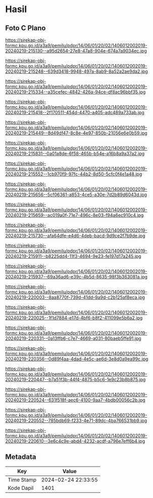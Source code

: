 # Hasil

## Foto C Plano

https://sirekap-obj-formc.kpu.go.id/a3a9/pemilu/pdpr/14/06/01/20/02/1406012002019-20240219-215130--a95d2654-27e8-47a8-904e-674a7a9034ec.jpg

https://sirekap-obj-formc.kpu.go.id/a3a9/pemilu/pdpr/14/06/01/20/02/1406012002019-20240219-215248--639d3418-9948-497a-8ab9-8a52a2ae9da2.jpg

https://sirekap-obj-formc.kpu.go.id/a3a9/pemilu/pdpr/14/06/01/20/02/1406012002019-20240219-215334--a35cefec-4842-426a-94ce-df8ac96bbf35.jpg

https://sirekap-obj-formc.kpu.go.id/a3a9/pemilu/pdpr/14/06/01/20/02/1406012002019-20240219-215418--2f170511-454d-4470-a405-adc489a733ab.jpg

https://sirekap-obj-formc.kpu.go.id/a3a9/pemilu/pdpr/14/06/01/20/02/1406012002019-20240219-215449--8d49df47-8c8e-4e97-850b-21056e6e0b59.jpg

https://sirekap-obj-formc.kpu.go.id/a3a9/pemilu/pdpr/14/06/01/20/02/1406012002019-20240219-215831--0a01a8de-6f58-465b-b54e-a16b8a9a37a2.jpg

https://sirekap-obj-formc.kpu.go.id/a3a9/pemilu/pdpr/14/06/01/20/02/1406012002019-20240219-215552--1cb970f9-97fc-44b2-8d50-5cfc0f4e1a48.jpg

https://sirekap-obj-formc.kpu.go.id/a3a9/pemilu/pdpr/14/06/01/20/02/1406012002019-20240219-215656--5cf06361-a853-4ce5-a30e-7d2b89d6043d.jpg

https://sirekap-obj-formc.kpu.go.id/a3a9/pemilu/pdpr/14/06/01/20/02/1406012002019-20240219-215659--ac019a0f-71e7-496c-8e03-f94a6ec910c4.jpg

https://sirekap-obj-formc.kpu.go.id/a3a9/pemilu/pdpr/14/06/01/20/02/1406012002019-20240219-215730--afa64dfe-e4d6-4deb-bacd-9d9ce2f7b9de.jpg

https://sirekap-obj-formc.kpu.go.id/a3a9/pemilu/pdpr/14/06/01/20/02/1406012002019-20240219-215911--b8225dd4-11f3-4694-9e23-fe197d17a245.jpg

https://sirekap-obj-formc.kpu.go.id/a3a9/pemilu/pdpr/14/06/01/20/02/1406012002019-20240219-215937--69a36ad6-e39c-4b5d-8635-98f3b363081a.jpg

https://sirekap-obj-formc.kpu.go.id/a3a9/pemilu/pdpr/14/06/01/20/02/1406012002019-20240219-220003--8aa8770f-739d-41dd-9a9d-c2b125af8eca.jpg

https://sirekap-obj-formc.kpu.go.id/a3a9/pemilu/pdpr/14/06/01/20/02/1406012002019-20240219-220025--1f1d7884-e17d-4bf6-b8f2-411099e5b6a2.jpg

https://sirekap-obj-formc.kpu.go.id/a3a9/pemilu/pdpr/14/06/01/20/02/1406012002019-20240219-220331--0a13ffb6-c7e7-4669-a031-80baeb5ffe91.jpg

https://sirekap-obj-formc.kpu.go.id/a3a9/pemilu/pdpr/14/06/01/20/02/1406012002019-20240219-220356--0d89f4aa-4dad-4e5c-ae6d-3e8d0a9ea99c.jpg

https://sirekap-obj-formc.kpu.go.id/a3a9/pemilu/pdpr/14/06/01/20/02/1406012002019-20240219-220447--b7a51f3b-44f4-4875-b5c6-1e9c23b8b875.jpg

https://sirekap-obj-formc.kpu.go.id/a3a9/pemilu/pdpr/14/06/01/20/02/1406012002019-20240219-220524--631f518f-aec6-4100-9aa7-4bdb00056c2b.jpg

https://sirekap-obj-formc.kpu.go.id/a3a9/pemilu/pdpr/14/06/01/20/02/1406012002019-20240219-220552--785bdb69-f233-4e71-89dc-4ba766531bb9.jpg

https://sirekap-obj-formc.kpu.go.id/a3a9/pemilu/pdpr/14/06/01/20/02/1406012002019-20240219-220610--3e6c4c9e-abd4-4232-acdf-a796e7eff6b4.jpg


## Metadata

| Key        | Value               |
| ---------- | ------------------- |
| Time Stamp | 2024-02-24 22:33:55 |
| Kode Dapil | 1401                |




